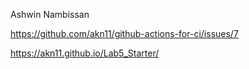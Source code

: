 <!-- # Lab 5 - Starter -->
Ashwin Nambissan

https://github.com/akn11/github-actions-for-ci/issues/7

https://akn11.github.io/Lab5_Starter/
